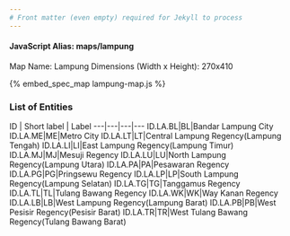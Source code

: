 ```yaml
---
# Front matter (even empty) required for Jekyll to process
---
```


#### JavaScript Alias: maps/lampung

Map Name: Lampung
Dimensions (Width x Height): 270x410



{% embed_spec_map lampung-map.js %}

### List of Entities

ID | Short label | Label
---|---|---|---
ID.LA.BL|BL|Bandar Lampung City
ID.LA.ME|ME|Metro City
ID.LA.LT|LT|Central Lampung Regency(Lampung Tengah)
ID.LA.LI|LI|East Lampung Regency(Lampung Timur)
ID.LA.MJ|MJ|Mesuji Regency
ID.LA.LU|LU|North Lampung Regency(Lampung Utara)
ID.LA.PA|PA|Pesawaran Regency
ID.LA.PG|PG|Pringsewu Regency
ID.LA.LP|LP|South Lampung Regency(Lampung Selatan)
ID.LA.TG|TG|Tanggamus Regency
ID.LA.TL|TL|Tulang Bawang Regency
ID.LA.WK|WK|Way Kanan Regency
ID.LA.LB|LB|West Lampung Regency(Lampung Barat)
ID.LA.PB|PB|West Pesisir Regency(Pesisir Barat)
ID.LA.TR|TR|West Tulang Bawang Regency(Tulang Bawang Barat)